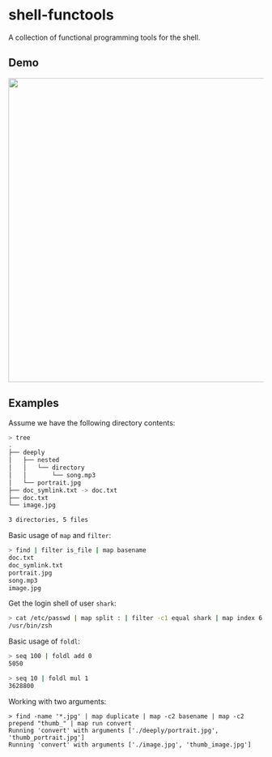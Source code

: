 # shell-functools

A collection of functional programming tools for the shell.

## Demo

<a href="https://asciinema.org/a/6zsp3hEPpM7tmWHrjThl7idqh" target="_blank"><img src="https://asciinema.org/a/6zsp3hEPpM7tmWHrjThl7idqh.png" width="600" /></a>

## Examples

Assume we have the following directory contents:
``` bash
> tree
.
├── deeply
│   ├── nested
│   │   └── directory
│   │       └── song.mp3
│   └── portrait.jpg
├── doc_symlink.txt -> doc.txt
├── doc.txt
└── image.jpg

3 directories, 5 files
```

Basic usage of `map` and `filter`:
``` bash
> find | filter is_file | map basename
doc.txt
doc_symlink.txt
portrait.jpg
song.mp3
image.jpg
```

Get the login shell of user `shark`:
``` bash
> cat /etc/passwd | map split : | filter -c1 equal shark | map index 6
/usr/bin/zsh
```

Basic usage of `foldl`:
``` bash
> seq 100 | foldl add 0
5050

> seq 10 | foldl mul 1
3628800
```

Working with two arguments:
```
> find -name '*.jpg' | map duplicate | map -c2 basename | map -c2 prepend "thumb_" | map run convert
Running 'convert' with arguments ['./deeply/portrait.jpg', 'thumb_portrait.jpg']
Running 'convert' with arguments ['./image.jpg', 'thumb_image.jpg']
```
